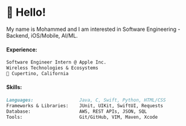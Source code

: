 # :postbox: Hello!

My name is Mohammed and I am interested in Software Engineering - Backend, iOS/Mobile, AI/ML.

#### Experience:

```markdown
Software Engineer Intern @ Apple Inc.
Wireless Technologies & Ecosystems
📍 Cupertino, California
```
#### Skills:
```markdown
Languages:                 Java, C, Swift, Python, HTML/CSS
Frameworks & Libraries:    JUnit, UIKit, SwiftUI, Requests
Database:                  AWS, REST APIs, JSON, SQL
Tools:                     Git/GitHub, VIM, Maven, Xcode
```